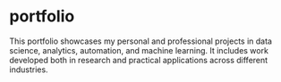 # portfolio
This portfolio showcases my personal and professional projects in data science, analytics, automation, and machine learning. It includes work developed both in research and practical applications across different industries.
